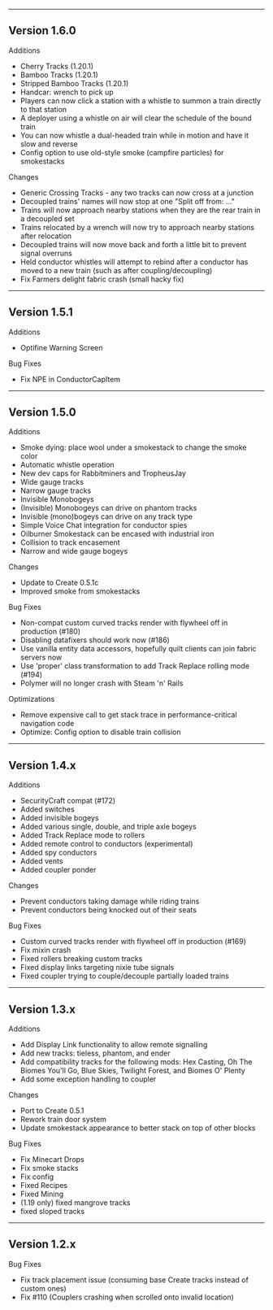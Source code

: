 ------------------------------------------------------
Version 1.6.0
------------------------------------------------------
Additions
- Cherry Tracks (1.20.1)
- Bamboo Tracks (1.20.1)
- Stripped Bamboo Tracks (1.20.1)
- Handcar: wrench to pick up
- Players can now click a station with a whistle to summon a train directly to that station
- A deployer using a whistle on air will clear the schedule of the bound train
- You can now whistle a dual-headed train while in motion and have it slow and reverse
- Config option to use old-style smoke (campfire particles) for smokestacks

Changes
- Generic Crossing Tracks - any two tracks can now cross at a junction
- Decoupled trains' names will now stop at one "Split off from: ..."
- Trains will now approach nearby stations when they are the rear train in a decoupled set
- Trains relocated by a wrench will now try to approach nearby stations after relocation
- Decoupled trains will now move back and forth a little bit to prevent signal overruns
- Held conductor whistles will attempt to rebind after a conductor has moved to a new train (such as after coupling/decoupling)
- Fix Farmers delight fabric crash (small hacky fix)
------------------------------------------------------
Version 1.5.1
------------------------------------------------------
Additions
- Optifine Warning Screen

Bug Fixes
- Fix NPE in ConductorCapItem
------------------------------------------------------
Version 1.5.0
------------------------------------------------------
Additions
- Smoke dying: place wool under a smokestack to change the smoke color
- Automatic whistle operation
- New dev caps for Rabbitminers and TropheusJay
- Wide gauge tracks
- Narrow gauge tracks
- Invisible Monobogeys
- (Invisible) Monobogeys can drive on phantom tracks
- Invisible (mono)bogeys can drive on any track type
- Simple Voice Chat integration for conductor spies
- Oilburner Smokestack can be encased with industrial iron
- Collision to track encasement
- Narrow and wide gauge bogeys

Changes
- Update to Create 0.5.1c
- Improved smoke from smokestacks

Bug Fixes
- Non-compat custom curved tracks render with flywheel off in production (#180)
- Disabling datafixers should work now (#186)
- Use vanilla entity data accessors, hopefully quilt clients can join fabric servers now
- Use 'proper' class transformation to add Track Replace rolling mode (#194)
- Polymer will no longer crash with Steam 'n' Rails

Optimizations
- Remove expensive call to get stack trace in performance-critical navigation code
- Optimize: Config option to disable train collision
------------------------------------------------------
Version 1.4.x
------------------------------------------------------
Additions
- SecurityCraft compat (#172)
- Added switches
- Added invisible bogeys
- Added various single, double, and triple axle bogeys
- Added Track Replace mode to rollers
- Added remote control to conductors (experimental)
- Added spy conductors
- Added vents
- Added coupler ponder

Changes
- Prevent conductors taking damage while riding trains
- Prevent conductors being knocked out of their seats

Bug Fixes
- Custom curved tracks render with flywheel off in production (#169)
- Fix mixin crash
- Fixed rollers breaking custom tracks
- Fixed display links targeting nixie tube signals
- Fixed coupler trying to couple/decouple partially loaded trains
------------------------------------------------------
Version 1.3.x
------------------------------------------------------
Additions
- Add Display Link functionality to allow remote signalling
- Add new tracks: tieless, phantom, and ender
- Add compatibility tracks for the following mods: Hex Casting, Oh The Biomes You'll Go, Blue Skies, Twilight Forest, and Biomes O' Plenty
- Add some exception handling to coupler

Changes
- Port to Create 0.5.1
- Rework train door system
- Update smokestack appearance to better stack on top of other blocks

Bug Fixes
- Fix Minecart Drops
- Fix smoke stacks
- Fix config
- Fixed Recipes
- Fixed Mining
- (1.19 only) fixed mangrove tracks
- fixed sloped tracks
------------------------------------------------------
Version 1.2.x
------------------------------------------------------
Bug Fixes
- Fix track placement issue (consuming base Create tracks instead of custom ones)
- Fix #110 (Couplers crashing when scrolled onto invalid location)